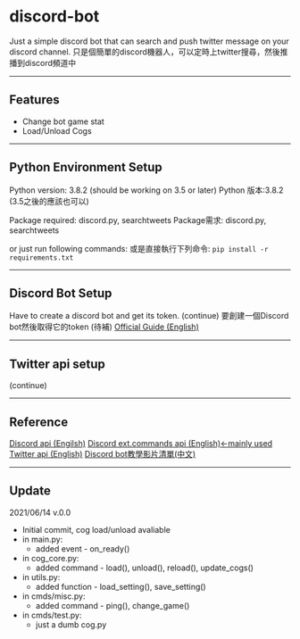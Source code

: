 # discord-bot
Just a simple discord bot that can search and push twitter message on your discord channel.
只是個簡單的discord機器人，可以定時上twitter搜尋，然後推播到discord頻道中

------------
## Features
- Change bot game stat
- Load/Unload Cogs

------------
## Python Environment Setup
Python version: 3.8.2 (should be working on 3.5 or later)
Python 版本:3.8.2 (3.5之後的應該也可以)

Package required: discord.py, searchtweets
Package需求: discord.py, searchtweets

or just run following commands:
或是直接執行下列命令:
`pip install -r requirements.txt`

------------
## Discord Bot Setup
Have to create a discord bot and get its token. (continue)
要創建一個Discord bot然後取得它的token (待補)
[Official Guide (English)](https://discordpy.readthedocs.io/en/stable/discord.html "Official Guide (English)")

------------
## Twitter api setup
(continue)

------------
## Reference
[Discord api (Engilsh)](https://discordpy.readthedocs.io/en/stable/api.html "Discord api (Engilsh)")
[Discord ext.commands api (English)←mainly used](https://discordpy.readthedocs.io/en/stable/ext/commands/commands.html "Discord ext.commands api (English)←mainly used")
[Twitter api (English)](https://developer.twitter.com/en/docs/twitter-api/tools-and-libraries "Twitter api (English)")
[Discord bot教學影片清單(中文)](https://www.youtube.com/watch?v=4JptXXkqiKU&list=PLSCgthA1Anif1w6mKM3O6xlBGGypXtrtN "Discord bot教學影片清單(中文)")

------------
## Update
2021/06/14 v.0.0
- Initial commit, cog load/unload avaliable
- in main.py:
	- added event - on_ready()
- in cog_core.py:
	- added command - load(), unload(), reload(), update_cogs()
- in utils.py:
	- added function - load_setting(), save_setting()
- in cmds/misc.py:
	- added command - ping(), change_game()
- in cmds/test.py:
	- just a dumb cog.py


